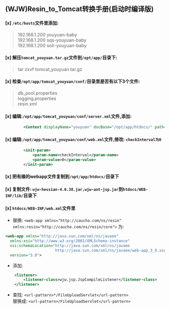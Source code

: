 ## (WJW)Resin_to_Tomcat转换手册(启动时编译版)

#### [x] `/etc/hosts`文件里添加:
> 192.168.1.200   youyuan-baby  
> 192.168.1.200   sqs-youyuan-baby  
> 192.168.1.200   solr-youyuan-baby  

#### [x] 解压`tomcat_youyuan.tar.gz`文件到`/opt/app/`目录下:
> tar zxvf tomcat_youyuan.tar.gz

#### [x] 检查`/opt/app/tomcat_youyuan/conf/`目录里是否有以下3个文件:
> db_pool.properties  
> logging.properties  
> resin.xml  

#### [x] 编辑:`/opt/app/tomcat_youyuan/conf/server.xml`文件,添加:
```xml
        <Context displayName="youyuan" docBase="/opt/app/htdocs/" path="" sessionCookieDomain=".youyuan.com"/>
```
#### [x] 编辑:`/opt/app/tomcat_youyuan/conf/web.xml`文件,修改: `checkInterval为0`
```xml
        <init-param>
            <param-name>checkInterval</param-name>
            <param-value>0</param-value>
        </init-param>
```

#### [x] 把有缘的webapp文件复制到`/opt/app/htdocs/`目录下

#### [x]  复制文件: `wjw-hessian-4.0.38.jar,wjw-ant-jsp.jar`到`htdocs/WEB-INF/lib/`目录下

#### [x] `htdocs/WEB-INF/web.xml`文件里
* 替换: `<web-app xmlns="http://caucho.com/ns/resin"         xmlns:resin="http://caucho.com/ns/resin/core">`
为:
```xml
<web-app xmlns="http://java.sun.com/xml/ns/javaee"
  xmlns:xsi="http://www.w3.org/2001/XMLSchema-instance"
  xsi:schemaLocation="http://java.sun.com/xml/ns/javaee
                      http://java.sun.com/xml/ns/javaee/web-app_3_0.xsd"
  version="3.0">
```
* 添加:
```xml
	<listener>
		<listener-class>wjw.jsp.JspCompileListener</listener-class>
	</listener>
```
* 查找:	`<url-pattern>*/FileUploadServlet</url-pattern>`  
替换成: `<url-pattern>/FileUploadServlet</url-pattern>`

